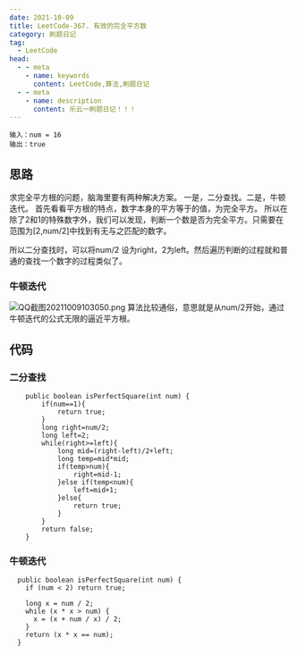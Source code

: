 ```yaml
---
date: 2021-10-09
title: LeetCode-367. 有效的完全平方数
category: 刷题日记
tag:
  - LeetCode
head:
  - - meta
    - name: keywords
      content: LeetCode,算法,刷题日记
  - - meta
    - name: description
      content: 乐云一刷题日记！！！
---
```

```
输入：num = 16
输出：true
```
## 思路
求完全平方根的问题，脑海里要有两种解决方案。
一是，二分查找。二是，牛顿迭代。
首先看看平方根的特点，数字本身的平方等于的值，为完全平方。
所以在除了2和1的特殊数字外，我们可以发现，判断一个数是否为完全平方。只需要在范围为[2,num/2]中找到有无与之匹配的数字。

所以二分查找时，可以将num/2 设为right，2为left。然后遍历判断的过程就和普通的查找一个数字的过程类似了。

### 牛顿迭代
![QQ截图20211009103050.png](https://leyuna-blog-img.oss-cn-hangzhou.aliyuncs.com/image/2021-10-09/QQ截图20211009103050.png)
算法比较通俗，意思就是从num/2开始，通过牛顿迭代的公式无限的逼近平方根。
## 代码
### 二分查找
```
    public boolean isPerfectSquare(int num) {
        if(num==1){
            return true;
        }
        long right=num/2;
        long left=2;
        while(right>=left){
            long mid=(right-left)/2+left;
            long temp=mid*mid;
            if(temp>num){
                right=mid-1;
            }else if(temp<num){
                left=mid+1;
            }else{
                return true;
            }
        }
        return false;
    }
```
### 牛顿迭代
```
  public boolean isPerfectSquare(int num) {
    if (num < 2) return true;

    long x = num / 2;
    while (x * x > num) {
      x = (x + num / x) / 2;
    }
    return (x * x == num);
  }
```

